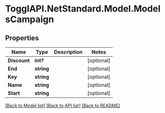 # TogglAPI.NetStandard.Model.ModelsCampaign
## Properties

Name | Type | Description | Notes
------------ | ------------- | ------------- | -------------
**Discount** | **int?** |  | [optional] 
**End** | **string** |  | [optional] 
**Key** | **string** |  | [optional] 
**Name** | **string** |  | [optional] 
**Start** | **string** |  | [optional] 

[[Back to Model list]](../README.md#documentation-for-models) [[Back to API list]](../README.md#documentation-for-api-endpoints) [[Back to README]](../README.md)


